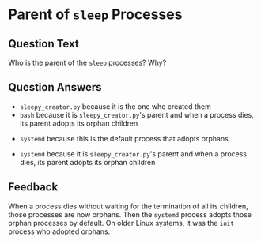 # Parent of `sleep` Processes

## Question Text

Who is the parent of the `sleep` processes? Why?

## Question Answers

- `sleepy_creator.py` because it is the one who created them
- `bash` because it is `sleepy_creator.py`'s parent and when a process dies, its parent adopts its orphan children 
+ `systemd` because this is the default process that adopts orphans
- `systemd` because it is `sleepy_creator.py`'s parent and when a process dies, its parent adopts its orphan children

## Feedback

When a process dies without waiting for the termination of all its children, those processes are now orphans.
Then the `systemd` process adopts those orphan processes by default.
On older Linux systems, it was the `init` process who adopted orphans.
